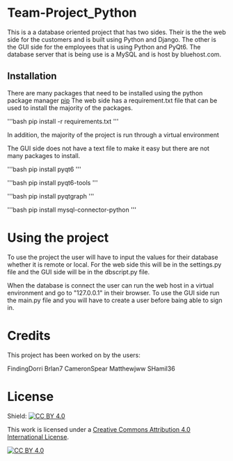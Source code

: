 # Team-Project_Python

This is a a database oriented project that has two sides. Their is the the web side for the customers and is built using Python and Django. The other is the GUI side for the 
employees that is using Python and PyQt6. The database server that is being use is a MySQL and is host by bluehost.com.

## Installation

There are many packages that need to be installed using the python package manager [pip](https://pip.pypa.io/en/stable/)
The web side has a requirement.txt file that can be used to install the majority of the packages.

'''bash
pip install -r requirements.txt
'''

In addition, the majority of the project is run through a virtual environment

The GUI side does not have a text file to make it easy but there are not many packages to install.

'''bash
pip install pyqt6
'''

'''bash
pip install pyqt6-tools
'''

'''bash
pip install pyqtgraph
'''

'''bash
pip install mysql-connector-python
'''

# Using the project

To use the project the user will have to input the values for their database whether it is remote or local. 
For the web side this will be in the settings.py file and the GUI side will be in the dbscript.py file.

When the database is connect the user can run the web host in a virtual environment and go to "127.0.0.1" in their browser.
To use the GUI side run the main.py file and you will have to create a user before baing able to sign in.

# Credits

This project has been worked on by the users:

FindingDorri
Brlan7
CameronSpear
Matthewjww
SHamil36

# License

Shield: [![CC BY 4.0][cc-by-shield]][cc-by]

This work is licensed under a
[Creative Commons Attribution 4.0 International License][cc-by].

[![CC BY 4.0][cc-by-image]][cc-by]

[cc-by]: http://creativecommons.org/licenses/by/4.0/
[cc-by-image]: https://i.creativecommons.org/l/by/4.0/88x31.png
[cc-by-shield]: https://img.shields.io/badge/License-CC%20BY%204.0-lightgrey.svg

